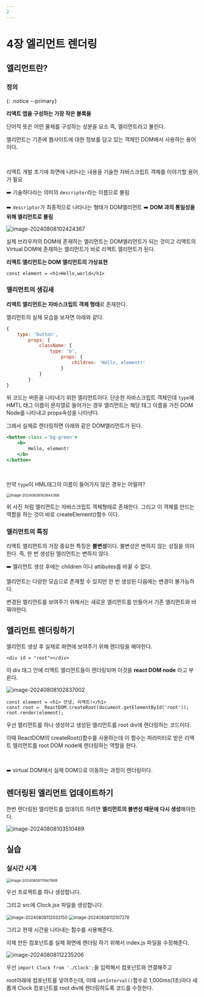 ```yaml
---
2
---
```


# 4장 엘리먼트 렌더링

## 엘리먼트란?

### 정의

{: .notice --primary}

**리액트 앱을 구성하는 가장 작은 블록들**

단어적 뜻은 어떤 물체를 구성하는 성분을 요소 즉, 엘리먼트라고 불린다.

엘리먼트는 기존에 웹사이트에 대한 정보를 담고 있는 객체인 DOM에서 사용하는 용어이다.

<br>

리액트 개발 초기에 <span class="hlm">화면에 나타나는 내용을 기술한 자바스크립트 객체</span>를 이야기할 용어가 필요

➡️ 기술하다라는 의미의 `descriptor`라는 이름으로 불림

➡️ `descriptor`가 최종적으로 나타나는 형태가 DOM엘리먼트 ➡️ **DOM 과의 통일성을 위해 엘리먼트로 불림**

![image-20240808102424367](/../../images/2024-08-08-리액트2/image-20240808102424367.png)

실제 브라우저의 DOM에 존재하는 엘리먼트는 DOM엘리먼트가 되는 것이고 리액트의 Virtual DOM에 존재하는 엘리먼트가 바로 리액트 엘리먼트가 된다.

<span class="hlm">**리액트 엘리먼트는 DOM 엘리먼트의 가상표현**</span>



``` react
const element = <h1>Hello,world</h1>
```



### 엘리먼트의 생김새

**리액트 엘리먼트는 자바스크립트 객체 형태**로 존재한다. 

엘리먼트의 실제 모습을 보자면 아래와 같다.

``` jsx
{
    type: 'button',
        props: {
            className: {
                type: 'b',
                    props: {
                        children: 'Hello, element!'
                    }
            }
        }
}
```

위 코드는 버튼을 나타내기 위한 엘리먼트이다. 단순한 자바스크립트 객체인데 `type`에 HMTL 태그 이름이 문자열로 들어가는 경우 엘리먼트는 해당 태그 이름을 가진 DOM Node를 나타내고 props속성을 나타낸다. 

그래서 실제로 렌더링하면 아래와  같은 DOM엘리먼트가 된다.

```jsx
<button class ='bg-green'>
	<b>
    	Hello, element!
    </b>
</button>
```

 <br>

만약 	`type`이 HML태그의 이름이 들어가지 않은 경우는 어떨까?

<img src="/../../images/2024-08-08-엘리먼트/image-20240808163944366.png" alt="image-20240808163944366" style="zoom:67%;" />

 위 사진 처럼 엘리먼트는 자바스크립트 객체형태로 존재한다. 그리고 이 객체를 만드는 역할을 하는 것이 바로 createElement()함수 이다.



### 엘리먼트의 특징

리액트 엘리먼트의 가장 중요한 특징은 <span class="hlm">**불변성**</span>이다. 불변성은 변하지 않는 성질을 의미한다. 즉, 한 번 생성된 엘리먼트는 변하지 않다.

➡️ 엘리먼트 생성 후에는 children 이나 attibutes를 바꿀 수 없다.





엘리먼트는 다양한 모습으로 존재할 수 있지만 한 번 생성된 다음에는 변경이 불가능하다.

변경된 엘리먼트를 보여주기 위해서는 새로운 엘리먼트를 만들어서 기존 엘리먼트와 바꿔야한다.



## 엘리먼트 렌더링하기

엘리먼트 생성 후 실제로 화면에 보여주기 위해 렌더링을 해야한다.

`<div id = "root"></div>`

이 div 태그 안에 리액트 엘리먼트들이 렌더링되며 이것을 **react DOM node** 라고 부른다.

![image-20240808102837002](../../../images/2024-08-08-리액트2/image-20240808102837002.png)



``` react
const element = <h1> 안녕, 리액트!</h1>
const root =  ReactDOM.createRoot(document.getElementById('root'));
root.render(element);
```

우선 엘리먼트를 하나 생성하고 생성된 엘리먼트를 root div에 렌더링하는 코드이다.

이때 ReactDOM의 createRoot()함수를 사용하는데 이 함수는 파라미터로 받은 리액트 엘리먼트를 root DOM node에 렌더링하는 역할을 한다.

<br>

➡️ virtual DOM에서 실제 DOM으로 이동하는 과정이 렌더링이다.

## 렌더링된 엘리먼트 업데이트하기

한번 렌더링된 엘리먼트를 업데이트 하려면 **엘리먼트의 불변성 때문에 다시 생성**해야한다.



![image-20240808103510489](../../../images/2024-08-08-리액트2/image-20240808103510489.png)



## 실습

### 실시간 시계 

<img src="../../../images/2024-08-08-리액트2/image-20240808111947669.png" alt="image-20240808111947669" style="zoom:67%;" />

우선 프로젝트를 하나 생성합니다.

그리고 src에 Clock.jsx 파일을 생성합니다.

<img src="../../../images/2024-08-08-리액트2/image-20240808112033150.png" alt="image-20240808112033150" style="zoom:80%;" />



<img src="../../../images/2024-08-08-리액트2/image-20240808112107276.png" alt="image-20240808112107276" style="zoom:80%;" />

그리고 현재 시간을 나타내는 함수를 사용해준다.

이제 만든 컴포넌트를 실제 화면에 렌더링 하기 위해서 index.js 파일을 수정해준다.

![image-20240808112235206](../../../images/2024-08-08-리액트2/image-20240808112235206.png)

우선 `import Clock from './Clock';`을 입력해서 컴포넌트와 연결해주고

root아래에 컴포넌트를 넣어주는데, 이때 `setInterval()`함수로 1,000ms(1초)마다 새롭게 Clock 컴포넌트를 root div에  렌더링하도록 코드를 수정한다.